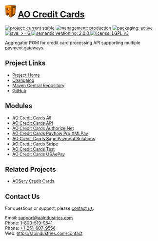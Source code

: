 # [<img src="ao-logo.png" alt="AO Logo" width="35" height="40">](https://aoindustries.com/) [AO Credit Cards](https://aoindustries.com/ao-credit-cards/)
<p>
	<a href="https://aoindustries.com/life-cycle#project-current-stable">
		<img src="https://aoindustries.com/ao-badges/project-current-stable.svg" alt="project: current stable" />
	</a>
	<a href="https://aoindustries.com/life-cycle#management-production">
		<img src="https://aoindustries.com/ao-badges/management-production.svg" alt="management: production" />
	</a>
	<a href="https://aoindustries.com/life-cycle#packaging-active">
		<img src="https://aoindustries.com/ao-badges/packaging-active.svg" alt="packaging: active" />
	</a>
	<br />
	<a href="https://docs.oracle.com/javase/6/docs/api/">
		<img src="https://aoindustries.com/ao-badges/java-6.svg" alt="java: &gt;= 6" />
	</a>
	<a href="http://semver.org/spec/v2.0.0.html">
		<img src="https://aoindustries.com/ao-badges/semver-2.0.0.svg" alt="semantic versioning: 2.0.0" />
	</a>
	<a href="https://www.gnu.org/licenses/lgpl-3.0">
		<img src="https://aoindustries.com/ao-badges/license-lgpl-3.0.svg" alt="license: LGPL v3" />
	</a>
</p>

Aggregator POM for credit card processing API supporting multiple payment gateways.

## Project Links
* [Project Home](https://aoindustries.com/ao-credit-cards/)
* [Changelog](https://aoindustries.com/ao-credit-cards/changelog)
* [Maven Central Repository](https://search.maven.org/#search%7Cgav%7C1%7Cg:%22com.aoindustries%22%20AND%20a:%22ao-credit-cards%22)
* [GitHub](https://github.com/aoindustries/ao-credit-cards)

## Modules
* [AO Credit Cards All](https://aoindustries.com/ao-credit-cards/all/)
* [AO Credit Cards API](https://aoindustries.com/ao-credit-cards/api/)
* [AO Credit Cards Authorize.Net](https://aoindustries.com/ao-credit-cards/authorizeNet/)
* [AO Credit Cards Payflow Pro XMLPay](https://aoindustries.com/ao-credit-cards/payflowPro/)
* [AO Credit Cards Sage Payment Solutions](https://aoindustries.com/ao-credit-cards/sagePayments/)
* [AO Credit Cards Stripe](https://aoindustries.com/ao-credit-cards/stripe/)
* [AO Credit Cards Test](https://aoindustries.com/ao-credit-cards/test/)
* [AO Credit Cards USAePay](https://aoindustries.com/ao-credit-cards/usaepay/)

## Related Projects
* [AOServ Credit Cards](https://aoindustries.com/aoserv/credit-cards/)

## Contact Us
For questions or support, please [contact us](https://aoindustries.com/contact):

Email: [support@aoindustries.com](mailto:support@aoindustries.com)  
Phone: [1-800-519-9541](tel:1-800-519-9541)  
Phone: [+1-251-607-9556](tel:+1-251-607-9556)  
Web: https://aoindustries.com/contact
